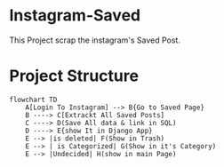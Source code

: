 # Instagram-Saved
This Project scrap the instagram's Saved  Post.

# Project Structure
```mermaid
flowchart TD
    A[Login To Instagram] --> B{Go to Saved Page}
    B ----> C[Extrackt All Saved Posts]
    C ----> D(Save All data & link in SQL)
    D ----> E{show It in Django App}
    E --> |is deleted| F(Show in Trash)
    E --> | is Categorized| G(Show in it's Category)
    E --> |Undecided| H(show in main Page)
```